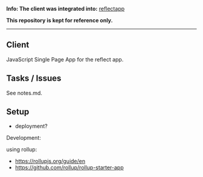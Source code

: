 __Info: The client was integrated into:__ [reflectapp](https://github.com/rebootl/reflectapp)

__This repository is kept for reference only.__

---

## Client

JavaScript Single Page App for the reflect app.

## Tasks / Issues

See notes.md.

## Setup

- deployment?

Development:

using rollup:

* https://rollupjs.org/guide/en
* https://github.com/rollup/rollup-starter-app
